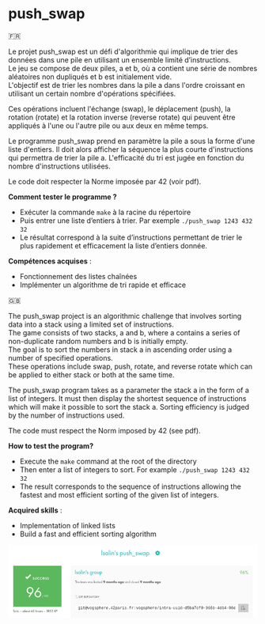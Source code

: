 # push_swap

🇫🇷

Le projet push_swap est un défi d'algorithmie qui implique de trier des données dans une pile en utilisant un ensemble limité d’instructions.  
Le jeu se compose de deux piles, a et b, où a contient une série de nombres aléatoires non dupliqués et b est initialement vide.  
L'objectif est de trier les nombres dans la pile a dans l'ordre croissant en utilisant un certain nombre d'opérations spécifiées. 

Ces opérations incluent l'échange (swap), le déplacement (push), la rotation (rotate) et la rotation inverse (reverse rotate) qui peuvent être appliqués à l'une ou l'autre pile ou aux deux en même temps.

Le programme push_swap prend en paramètre la pile a sous la forme d'une liste d'entiers. Il doit alors afficher la séquence la plus courte d'instructions qui permettra de trier la pile a. L'efficacité du tri est jugée en fonction du nombre d'instructions utilisées.

Le code doit respecter la Norme imposée par 42 (voir pdf).

__Comment tester le programme ?__
* Exécuter la commande `make` à la racine du répertoire
* Puis entrer une liste d’entiers à trier. Par exemple `./push_swap 1243 432 32`
* Le résultat correspond à la suite d’instructions permettant de trier le plus rapidement et efficacement la liste d’entiers donnée.

__Compétences acquises__ :
* Fonctionnement des listes chaînées
* Implémenter un algorithme de tri rapide et efficace

🇬🇧

The push_swap project is an algorithmic challenge that involves sorting data into a stack using a limited set of instructions.  
The game consists of two stacks, a and b, where a contains a series of non-duplicate random numbers and b is initially empty.  
The goal is to sort the numbers in stack a in ascending order using a number of specified operations.  
These operations include swap, push, rotate, and reverse rotate which can be applied to either stack or both at the same time.

The push_swap program takes as a parameter the stack a in the form of a list of integers. It must then display the shortest sequence of instructions which will make it possible to sort the stack a. Sorting efficiency is judged by the number of instructions used.

The code must respect the Norm imposed by 42 (see pdf).

__How to test the program?__
* Execute the `make` command at the root of the directory
* Then enter a list of integers to sort. For example `./push_swap 1243 432 32`
* The result corresponds to the sequence of instructions allowing the fastest and most efficient sorting of the given list of integers.

__Acquired skills__ :
* Implementation of linked lists
* Build a fast and efficient sorting algorithm

![Rating](rating.png)
